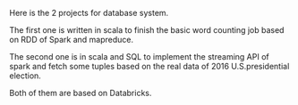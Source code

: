 Here is the 2 projects for database system.

The first one is written in scala to finish the basic word counting job based on RDD of Spark and mapreduce.

The second one is in scala and SQL to implement the streaming API of spark and fetch some tuples based on the real data of 2016
U.S.presidential election.

Both of them are based on Databricks.

